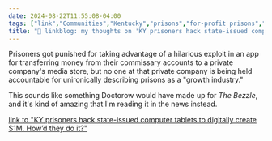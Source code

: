 ```yaml
---
date: 2024-08-22T11:55:08-04:00
tags: ["link","Communities","Kentucky","prisons","for-profit prisons","Cory Doctorow","The Bezzle"]
title: "🔗 linkblog: my thoughts on 'KY prisoners hack state-issued computer tablets to digitally create $1M. How’d they do it?'"
---
```

Prisoners got punished for taking advantage of a hilarious exploit in an app for transferring money from their commissary accounts to a private company's media store, but no one at that private company is being held accountable for unironically describing prisons as a "growth industry."

This sounds like something Doctorow would have made up for *The Bezzle*, and it's kind of amazing that I'm reading it in the news instead.

[link to "KY prisoners hack state-issued computer tablets to digitally create $1M. How’d they do it?"](https://www.kentucky.com/news/politics-government/article290664609.html)
